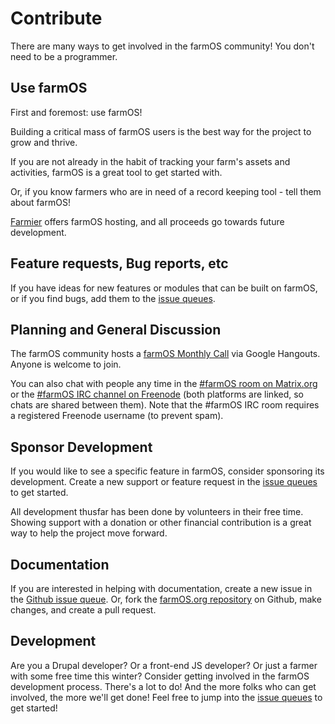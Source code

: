 # Contribute

There are many ways to get involved in the farmOS community! You don't need to
be a programmer.

## Use farmOS

First and foremost: use farmOS!

Building a critical mass of farmOS users is the best way for the project to grow
and thrive.

If you are not already in the habit of tracking your farm's assets and
activities, farmOS is a great tool to get started with.

Or, if you know farmers who are in need of a record keeping tool - tell them
about farmOS!

[Farmier] offers farmOS hosting, and all proceeds go towards future development.

## Feature requests, Bug reports, etc

If you have ideas for new features or modules that can be built on farmOS, or
if you find bugs, add them to the [issue queues].

## Planning and General Discussion

The farmOS community hosts a [farmOS Monthly Call] via Google Hangouts. Anyone
is welcome to join.

You can also chat with people any time in the [#farmOS room on Matrix.org] or
the [#farmOS IRC channel on Freenode] (both platforms are linked, so chats are
shared between them). Note that the #farmOS IRC room requires a registered
Freenode username (to prevent spam).

## Sponsor Development

If you would like to see a specific feature in farmOS, consider sponsoring its
development. Create a new support or feature request in the [issue queues] to
get started.

All development thusfar has been done by volunteers in their free time. Showing
support with a donation or other financial contribution is a great way to help
the project move forward.

## Documentation

If you are interested in helping with documentation, create a new issue in the
[Github issue queue]. Or, fork the [farmOS.org repository] on Github, make
changes, and create a pull request.

## Development

Are you a Drupal developer? Or a front-end JS developer? Or just a farmer with
some free time this winter? Consider getting involved in the farmOS development
process. There's a lot to do! And the more folks who can get involved, the more
we'll get done! Feel free to jump into the [issue queues] to get started!

[Farmier]: https://farmier.com
[issue queues]: /development/issue-queues
[farmOS Monthly Call]: /community/monthly-call
[#farmOS room on Matrix.org]: https://riot.im/app/#/room/#farmOS:matrix.org
[#farmOS IRC channel on Freenode]: http://webchat.freenode.net/?channels=#farmOS
[Github issue queue]: https://github.com/farmOS/farmOS.org/issues
[farmOS.org repository]: https://github.com/farmOS/farmOS.org

